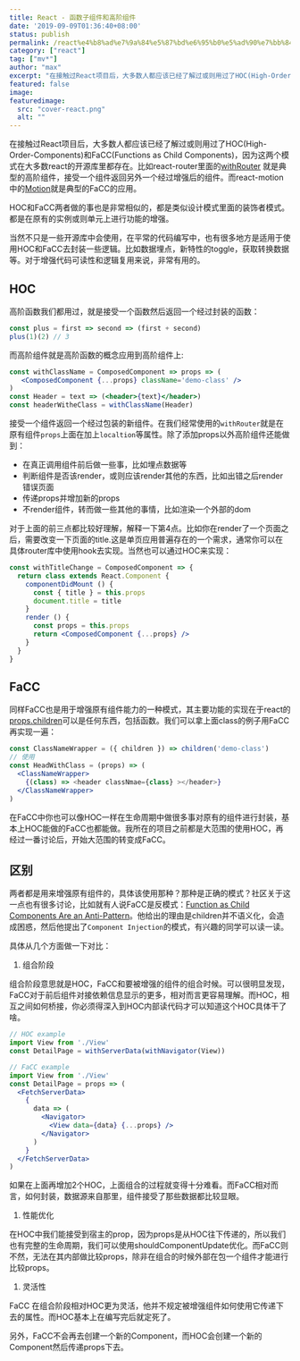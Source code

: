 ```yaml
---
title: React - 函数子组件和高阶组件
date: '2019-09-09T01:36:40+08:00'
status: publish
permalink: /react%e4%b8%ad%e7%9a%84%e5%87%bd%e6%95%b0%e5%ad%90%e7%bb%84%e4%bb%b6facc%e5%92%8c%e9%ab%98%e9%98%b6%e7%bb%84%e4%bb%b6hoc
category: ["react"] 
tag: ["mv*"]
author: "max"
excerpt: "在接触过React项目后，大多数人都应该已经了解过或则用过了HOC(High-Order-Components)和FaCC(Functions as Child Components)，因为这两个模式在大多数react的开源库里都存在"
featured: false
image: 
featuredimage:
  src: "cover-react.png"
  alt: ""
---
```

在接触过React项目后，大多数人都应该已经了解过或则用过了HOC(High-Order-Components)和FaCC(Functions as Child Components)，因为这两个模式在大多数react的开源库里都存在。比如react-router里面的[withRouter](https://github.com/ReactTraining/react-router/blob/master/packages/react-router/modules/withRouter.js#L9) 就是典型的高阶组件，接受一个组件返回另外一个经过增强后的组件。而react-motion中的[Motion](https://github.com/chenglou/react-motion/blob/master/src/Motion.js#L28)就是典型的FaCC的应用。

HOC和FaCC两者做的事也是非常相似的，都是类似设计模式里面的装饰者模式。都是在原有的实例或则单元上进行功能的增强。

当然不只是一些开源库中会使用，在平常的代码编写中，也有很多地方是适用于使用HOC和FaCC去封装一些逻辑。比如数据埋点，新特性的toggle，获取转换数据等。对于增强代码可读性和逻辑复用来说，非常有用的。

HOC
---

高阶函数我们都用过，就是接受一个函数然后返回一个经过封装的函数：

```jsx
const plus = first => second => (first + second)
plus(1)(2) // 3
```

而高阶组件就是高阶函数的概念应用到高阶组件上:

```jsx
const withClassName = ComposedComponent => props => (
   <ComposedComponent {...props} className='demo-class' />
)
const Header = text => (<header>{text}</header>)
const headerWitheClass = withClassName(Header)
```

接受一个组件返回一个经过包装的新组件。在我们经常使用的`withRouter`就是在原有组件`props`上面在加上`localtion`等属性。除了添加props以外高阶组件还能做到：

- 在真正调用组件前后做一些事，比如埋点数据等
- 判断组件是否该render，或则应该render其他的东西，比如出错之后render错误页面
- 传递props并增加新的props
- 不render组件，转而做一些其他的事情，比如渲染一个外部的dom

对于上面的前三点都比较好理解，解释一下第4点。比如你在render了一个页面之后，需要改变一下页面的title.这是单页应用普遍存在的一个需求，通常你可以在具体router库中使用hook去实现。当然也可以通过HOC来实现：

```jsx
const withTitleChange = ComposedComponent => {
  return class extends React.Component {
    componentDidMount () {
      const { title } = this.props
      document.title = title
    }
    render () {
      const props = this.props
      return <ComposedComponent {...props} />
    }
  }
}
```

FaCC
----

同样FaCC也是用于增强原有组件能力的一种模式，其主要功能的实现在于react的[props.children](https://reactjs.org/docs/jsx-in-depth.html#functions-as-children)可以是任何东西，包括函数。我们可以拿上面class的例子用FaCC再实现一遍：

```jsx
const ClassNameWrapper = ({ children }) => children('demo-class')
// 使用
const HeadWithClass = (props) => (
  <ClassNameWrapper>
    {(class) => <header classNmae={class} ></header>}
  </ClassNameWrapper>
)
```

在FaCC中你也可以像HOC一样在生命周期中做很多事对原有的组件进行封装，基本上HOC能做的FaCC也都能做。我所在的项目之前都是大范围的使用HOC，再经过一番讨论后，开始大范围的转变成FaCC。

区别
--

两者都是用来增强原有组件的，具体该使用那种？那种是正确的模式？社区关于这一点也有很多讨论，比如就有人说FaCC是反模式：[Function as Child Components Are an Anti-Pattern](https://americanexpress.io/faccs-are-an-antipattern/)。他给出的理由是children并不语义化，会造成困惑，然后他提出了`Component Injection`的模式，有兴趣的同学可以读一读。

具体从几个方面做一下对比：

1. 组合阶段

组合阶段意思就是HOC，FaCC和要被增强的组件的组合时候。可以很明显发现，FaCC对于前后组件对接依赖信息显示的更多，相对而言更容易理解。而HOC，相互之间如何桥接，你必须得深入到HOC内部读代码才可以知道这个HOC具体干了啥。

```jsx
// HOC example
import View from './View'
const DetailPage = withServerData(withNavigator(View))
```

```jsx
// FaCC example
import View from './View'
const DetailPage = props => (
  <FetchServerData>
    {
      data => (
        <Navigator>
          <View data={data} {...props} />
        </Navigator>
      )
    }
  </FetchServerData>
)
```

如果在上面再增加2个HOC，上面组合的过程就变得十分难看。而FaCC相对而言，如何封装，数据源来自那里，组件接受了那些数据都比较显眼。

1. 性能优化

在HOC中我们能接受到宿主的prop，因为props是从HOC往下传递的，所以我们也有完整的生命周期，我们可以使用shouldComponentUpdate优化。而FaCC则不然，无法在其内部做比较props，除非在组合的时候外部在包一个组件才能进行比较props。

1. 灵活性

FaCC 在组合阶段相对HOC更为灵活，他并不规定被增强组件如何使用它传递下去的属性。而HOC基本上在编写完后就定死了。

另外，FaCC不会再去创建一个新的Component，而HOC会创建一个新的Component然后传递props下去。